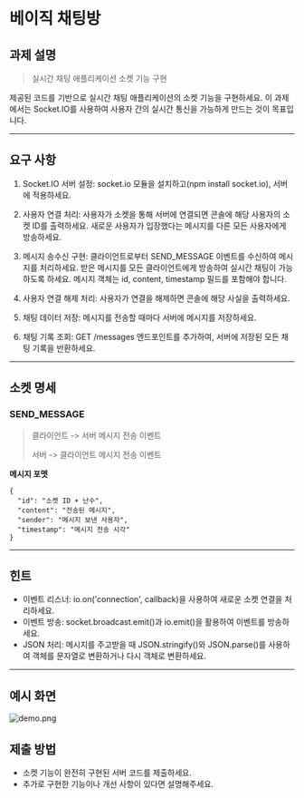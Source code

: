 # 베이직 채팅방

## 과제 설명

> 실시간 채팅 애플리케이션 소켓 기능 구현

제공된 코드를 기반으로 실시간 채팅 애플리케이션의 소켓 기능을 구현하세요. 이 과제에서는 Socket.IO를 사용하여 사용자 간의 실시간 통신을 가능하게 만드는 것이 목표입니다.

---

## 요구 사항

1. Socket.IO 서버 설정:
   socket.io 모듈을 설치하고(npm install socket.io), 서버에 적용하세요.

2. 사용자 연결 처리:
   사용자가 소켓을 통해 서버에 연결되면 콘솔에 해당 사용자의 소켓 ID를 출력하세요.
   새로운 사용자가 입장했다는 메시지를 다른 모든 사용자에게 방송하세요.

3. 메시지 송수신 구현:
   클라이언트로부터 SEND_MESSAGE 이벤트를 수신하여 메시지를 처리하세요.
   받은 메시지를 모든 클라이언트에게 방송하여 실시간 채팅이 가능하도록 하세요.
   메시지 객체는 id, content, timestamp 필드를 포함해야 합니다.

4. 사용자 연결 해제 처리:
   사용자가 연결을 해제하면 콘솔에 해당 사실을 출력하세요.

5. 채팅 데이터 저장:
   메시지를 전송할 때마다 서버에 메시지를 저장하세요.

6. 채팅 기록 조회:
   GET /messages 엔드포인트를 추가하여, 서버에 저장된 모든 채팅 기록을 반환하세요.

---

## 소켓 명세

### SEND_MESSAGE

> 클라이언트 -> 서버 메시지 전송 이벤트
>
> 서버 -> 클라이언트 메시지 전송 이벤트

**메시지 포멧**

```
{
  "id": "소켓 ID + 난수",
  "content": "전송된 메시지",
  "sender": "메시지 보낸 사용자",
  "timestamp": "메시지 전송 시각"
}
```

---

## 힌트

-    이벤트 리스너: io.on('connection', callback)을 사용하여 새로운 소켓 연결을 처리하세요.
-    이벤트 방송: socket.broadcast.emit()과 io.emit()을 활용하여 이벤트를 방송하세요.
-    JSON 처리: 메시지를 주고받을 때 JSON.stringify()와 JSON.parse()를 사용하여 객체를 문자열로 변환하거나 다시 객체로 변환하세요.

---

## 예시 화면

![demo.png](./demo.png)

## 제출 방법

-    소켓 기능이 완전히 구현된 서버 코드를 제출하세요.
-    추가로 구현한 기능이나 개선 사항이 있다면 설명해주세요.
